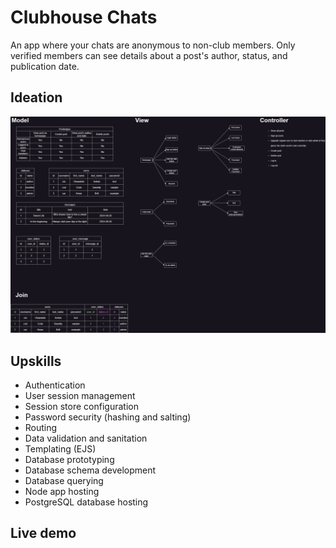 # Clubhouse Chats

An app where your chats are anonymous to non-club members. Only verified members can see details about a post's author, status, and publication date.

## Ideation

![Clubhouse chats wireframe](./public/clubhouse-chats-wireframe-oluwatobi-sofela.jpg)

## Upskills

- Authentication
- User session management
- Session store configuration
- Password security (hashing and salting)
- Routing
- Data validation and sanitation
- Templating (EJS)
- Database prototyping
- Database schema development
- Database querying
- Node app hosting
- PostgreSQL database hosting

## Live demo
